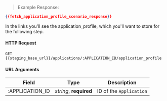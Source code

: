 > Example Response:

```json
{{fetch_application_profile_scenario_response}}
```

In the links you'll see the application_profile, which you'll want to store for the following step.

#### HTTP Request

`GET {{staging_base_url}}/applications/:APPLICATION_ID/application_profile`

#### URL Arguments

Field | Type | Description
----- | ---- | -----------
:APPLICATION_ID | *string*, **required** | ID of the `Application`

